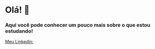 # **Olá!** 👋

### Aqui você pode conhecer um pouco mais sobre o que estou estudando!

[Meu Linkedin:]( https://www.linkedin.com/in/patricia-hauptman-a35b61122/)
